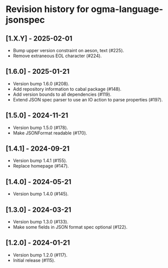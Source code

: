 # Revision history for ogma-language-jsonspec

## [1.X.Y] - 2025-02-01

* Bump upper version constraint on aeson, text (#225).
* Remove extraneous EOL character (#224).

## [1.6.0] - 2025-01-21

* Version bump 1.6.0 (#208).
* Add repository information to cabal package (#148).
* Add version bounds to all dependencies (#119).
* Extend JSON spec parser to use an IO action to parse properties (#197).

## [1.5.0] - 2024-11-21

* Version bump 1.5.0 (#178).
* Make JSONFormat readable (#170).

## [1.4.1] - 2024-09-21

* Version bump 1.4.1 (#155).
* Replace homepage (#147).

## [1.4.0] - 2024-05-21

* Version bump 1.4.0 (#145).

## [1.3.0] - 2024-03-21

* Version bump 1.3.0 (#133).
* Make some fields in JSON format spec optional (#122).

## [1.2.0] - 2024-01-21

* Version bump 1.2.0 (#117).
* Initial release (#115).
